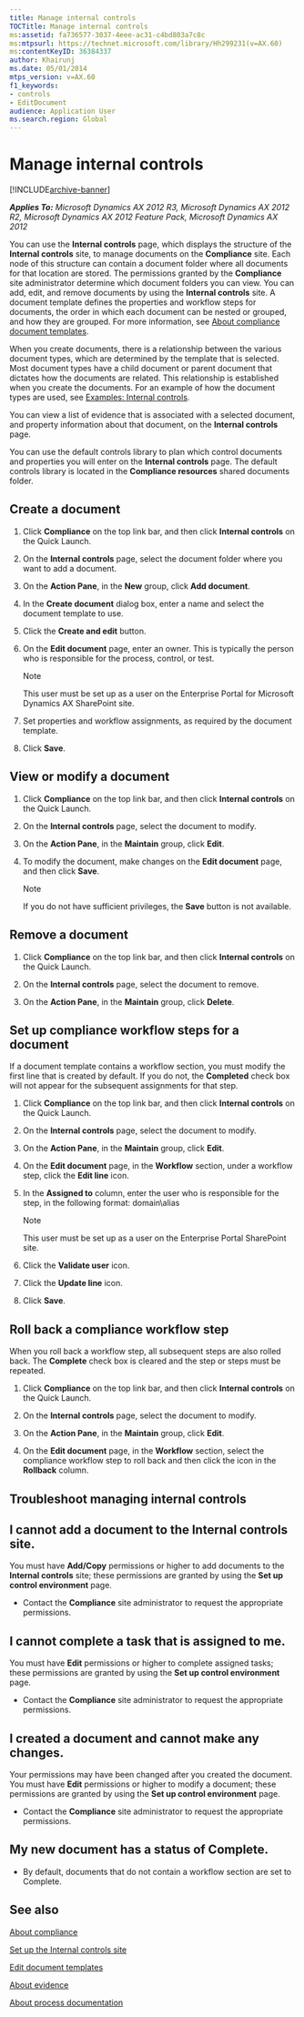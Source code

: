 ```yaml
---
title: Manage internal controls
TOCTitle: Manage internal controls
ms:assetid: fa736577-3037-4eee-ac31-c4bd803a7c8c
ms:mtpsurl: https://technet.microsoft.com/library/Hh299231(v=AX.60)
ms:contentKeyID: 36384337
author: Khairunj
ms.date: 05/01/2014
mtps_version: v=AX.60
f1_keywords:
- controls
- EditDocument
audience: Application User
ms.search.region: Global
---
```


# Manage internal controls 


[!INCLUDE[archive-banner](includes/archive-banner.md)]


_**Applies To:** Microsoft Dynamics AX 2012 R3, Microsoft Dynamics AX 2012 R2, Microsoft Dynamics AX 2012 Feature Pack, Microsoft Dynamics AX 2012_

You can use the **Internal controls** page, which displays the structure of the **Internal controls** site, to manage documents on the **Compliance** site. Each node of this structure can contain a document folder where all documents for that location are stored. The permissions granted by the **Compliance** site administrator determine which document folders you can view. You can add, edit, and remove documents by using the **Internal controls** site. A document template defines the properties and workflow steps for documents, the order in which each document can be nested or grouped, and how they are grouped. For more information, see [About compliance document templates](about-compliance-document-templates.md).

When you create documents, there is a relationship between the various document types, which are determined by the template that is selected. Most document types have a child document or parent document that dictates how the documents are related. This relationship is established when you create the documents. For an example of how the document types are used, see [Examples: Internal controls](examples-internal-controls.md).

You can view a list of evidence that is associated with a selected document, and property information about that document, on the **Internal controls** page.

You can use the default controls library to plan which control documents and properties you will enter on the **Internal controls** page. The default controls library is located in the **Compliance resources** shared documents folder.

## Create a document

1.  Click **Compliance** on the top link bar, and then click **Internal controls** on the Quick Launch.

2.  On the **Internal controls** page, select the document folder where you want to add a document.

3.  On the **Action Pane**, in the **New** group, click **Add document**.

4.  In the **Create document** dialog box, enter a name and select the document template to use.

5.  Click the **Create and edit** button.

6.  On the **Edit document** page, enter an owner. This is typically the person who is responsible for the process, control, or test.
    

    > [!NOTE]
    > <P>This user must be set up as a user on the Enterprise Portal for Microsoft Dynamics AX SharePoint site.</P>



7.  Set properties and workflow assignments, as required by the document template.

8.  Click **Save**.

## View or modify a document

1.  Click **Compliance** on the top link bar, and then click **Internal controls** on the Quick Launch.

2.  On the **Internal controls** page, select the document to modify.

3.  On the **Action Pane**, in the **Maintain** group, click **Edit**.

4.  To modify the document, make changes on the **Edit document** page, and then click **Save**.
    

    > [!NOTE]
    > <P>If you do not have sufficient privileges, the <STRONG>Save</STRONG> button is not available.</P>



## Remove a document

1.  Click **Compliance** on the top link bar, and then click **Internal controls** on the Quick Launch.

2.  On the **Internal controls** page, select the document to remove.

3.  On the **Action Pane**, in the **Maintain** group, click **Delete**.

## Set up compliance workflow steps for a document

If a document template contains a workflow section, you must modify the first line that is created by default. If you do not, the **Completed** check box will not appear for the subsequent assignments for that step.

1.  Click **Compliance** on the top link bar, and then click **Internal controls** on the Quick Launch.

2.  On the **Internal controls** page, select the document to modify.

3.  On the **Action Pane**, in the **Maintain** group, click **Edit**.

4.  On the **Edit document** page, in the **Workflow** section, under a workflow step, click the **Edit line** icon.

5.  In the **Assigned to** column, enter the user who is responsible for the step, in the following format: domain\\alias
    

    > [!NOTE]
    > <P>This user must be set up as a user on the Enterprise Portal SharePoint site.</P>



6.  Click the **Validate user** icon.

7.  Click the **Update line** icon.

8.  Click **Save**.

## Roll back a compliance workflow step

When you roll back a workflow step, all subsequent steps are also rolled back. The **Complete** check box is cleared and the step or steps must be repeated.

1.  Click **Compliance** on the top link bar, and then click **Internal controls** on the Quick Launch.

2.  On the **Internal controls** page, select the document to modify.

3.  On the **Action Pane**, in the **Maintain** group, click **Edit**.

4.  On the **Edit document** page, in the **Workflow** section, select the compliance workflow step to roll back and then click the icon in the **Rollback** column.

## Troubleshoot managing internal controls

## I cannot add a document to the Internal controls site.

You must have **Add/Copy** permissions or higher to add documents to the **Internal controls** site; these permissions are granted by using the **Set up control environment** page.

  - Contact the **Compliance** site administrator to request the appropriate permissions.

## I cannot complete a task that is assigned to me.

You must have **Edit** permissions or higher to complete assigned tasks; these permissions are granted by using the **Set up control environment** page.

  - Contact the **Compliance** site administrator to request the appropriate permissions.

## I created a document and cannot make any changes.

Your permissions may have been changed after you created the document. You must have **Edit** permissions or higher to modify a document; these permissions are granted by using the **Set up control environment** page.

  - Contact the **Compliance** site administrator to request the appropriate permissions.

## My new document has a status of Complete.

  - By default, documents that do not contain a workflow section are set to Complete.

## See also

[About compliance](about-compliance.md)

[Set up the Internal controls site](set-up-the-internal-controls-site.md)

[Edit document templates](edit-document-templates.md)

[About evidence](about-evidence.md)

[About process documentation](about-process-documentation.md)

  


